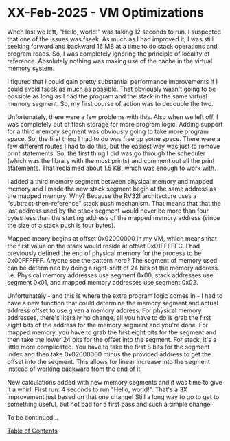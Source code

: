 # XX-Feb-2025 - VM Optimizations

When last we left, "Hello, world!" was taking 12 seconds to run.  I suspected that one of the issues was fseek.  As much as I had improved it, I was still seeking forward and backward 16 MB at a time to do stack operations and program reads.  So, I was completely ignoring the principle of locality of reference.  Absolutely nothing was making use of the cache in the virtual memory system.

I figured that I could gain pretty substantial performance improvements if I could avoid fseek as much as possible.  That obviously wasn't going to be possible as long as I had the program and the stack in the same virtual memory segment.  So, my first course of action was to decouple the two.

Unfortunately, there were a few problems with this.  Also when we left off, I was completely out of flash storage for more program logic.  Adding support for a third memory segment was obviously going to take more program space.  So, the first thing I had to do was free up some space.  There were a few different routes I had to do this, but the easiest way was just to remove print statements.  So, the first thing I did was go through the scheduler (which was the library with the most prints) and comment out all the print statements.  That reclaimed about 1.5 KB, which was enough to work with.

I added a third memory segment between physical memory and mapped memory and I made the new stack segment begin at the same address as the mapped memory.  Why?  Because the RV32I architecture uses a "subtract-then-reference" stack push mechanism.  That means that that the last address used by the stack segment would never be more than four bytes less than the starting address of the mapped memory address (since the size of a stack push is four bytes).

Mapped meory begins at offset 0x02000000 in my VM, which means that the first value on the stack would reside at offset 0x01FFFFFC.  I had previously defined the end of physical memory for the process to be 0x00FFFFFF.  Anyone see the pattern here?  The segment of memory used can be determined by doing a right-shift of 24 bits of the memory address.  i.e. Physical memory addresses use segment 0x00, stack addresses use segment 0x01, and mapped memory addresses use segment 0x02.

Unfortunately - and this is where the extra program logic comes in - I had to have a new function that could determine the memory segment and actual address offset to use given a memory address.  For physical memory addresses, there's literally no change, all you have to do is grab the first eight bits of the address for the memory segment and you're done.  For mapped memory, you have to grab the first eight bits for the segment and then take the lower 24 bits for the offset into the segment.  For stack, it's a little more complicated.  You have to take the first 8 bits for the segment index and then take 0x02000000 minus the provided address to get the offset into the segment.  This allows for linear increase into the segment instead of working backward from the end of it.

New calculations added with new memory segments and it was time to give it a whirl.  First run:  4 seconds to run "Hello, world!".  That's a 3X improvement just based on that one change!  Still a long way to go to get to something useful, but not bad for a first pass and such a simple change!

To be continued...

[Table of Contents](.)
